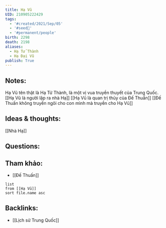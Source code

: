 ```yaml
---
title: Hạ Vũ
UID: 210905222429
tags:
  - '#created/2021/Sep/05'
  - '#seed🥜'
  - '#permanent/people'
birth: 2298
death: 2198
aliases:
  - Hạ Tử Thành
  - Hạ Đại Vũ
publish: True
---
```


## Notes:
Hạ Vũ tên thật là Hạ Tử Thành, là một vị vua truyền thuyết của Trung Quốc. 
[[Hạ Vũ là người lập ra nhà Hạ]]
[[Hạ Vũ là quan trị thủy của Đế Thuấn]]
[[Đế Thuấn không truyền ngôi cho con mình mà truyền cho Hạ Vũ]]

## Ideas & thoughts:
[[Nhà Hạ]]

## Questions:


## Tham khảo:
- [[Đế Thuấn]]
```dataview
list
from [[Hạ Vũ]]
sort file.name asc
```
## Backlinks:
- [[Lịch sử Trung Quốc]]
